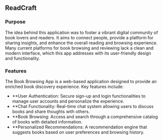 ## ReadCraft

### Purpose

The idea behind this application was to foster a vibrant digital community of book lovers and readers. It aims to connect people, provide a platform for sharing insights, and enhance the overall reading and browsing experience. Many current platforms for book browsing and reviewing lack a clean and modern interface, which this app addresses with its user-friendly design and functionality.

### Features

The Book Browsing App is a web-based application designed to provide an enriched book discovery experience. Key features include:

- **User Authentication: Secure sign-up and login functionalities to manage user accounts and personalize the experience.
- **Chat Functionality: Real-time chat system allowing users to discuss books and share thoughts with others.
- **Book Browsing: Access and search through a comprehensive catalog of books with detailed information.
- **Personalized Recommendations: A recommendation engine that suggests books based on user preferences and browsing history.

